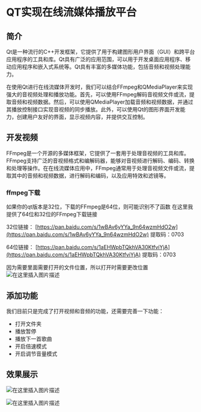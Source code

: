 
# QT实现在线流媒体播放平台
## 简介
Qt是一种流行的C++开发框架，它提供了用于构建图形用户界面（GUI）和跨平台应用程序的工具和库。Qt具有广泛的应用范围，可以用于开发桌面应用程序、移动应用程序和嵌入式系统等。Qt具有丰富的多媒体功能，包括音频和视频处理能力。

在使用Qt进行在线流媒体开发时，我们可以结合FFmpeg和QMediaPlayer来实现强大的音视频处理和播放功能。首先，可以使用FFmpeg解码音视频文件或流，提取音频和视频数据。然后，可以使用QMediaPlayer加载音频和视频数据，并通过其播放控制接口实现音视频的同步播放。此外，可以使用Qt的图形界面开发能力，创建用户友好的界面，显示视频内容，并提供交互控制。

## 开发视频
FFmpeg是一个开源的多媒体框架，它提供了一套用于处理音视频的工具和库。FFmpeg支持广泛的音视频格式和编解码器，能够对音视频进行解码、编码、转换和处理等操作。在在线流媒体应用中，FFmpeg通常用于处理音视频文件或流，提取其中的音频和视频数据，进行解码和编码，以及应用特效和滤镜等。
### ffmpeg下载
如果你的qt版本是32位，下载的FFmpeg是64位，则可能识别不了函数
在这里我提供了64位和32位的FFmpeg下载链接

32位链接： [https://pan.baidu.com/s/1wBAv6yYYa_9n64wzmHdO2w](https://pan.baidu.com/s/1wBAv6yYYa_9n64wzmHdO2w)
提取码：0703

64位链接： [https://pan.baidu.com/s/1aEHWpbTQkhVA30KtfviYjA](https://pan.baidu.com/s/1aEHWpbTQkhVA30KtfviYjA)
提取码：0703


  
因为需要里面需要打开的文件位置，所以打开时需要更改位置
![在这里插入图片描述](https://img-blog.csdnimg.cn/3926d2a5fec843fa9b28a6e37ed397b9.png)

## 添加功能
我们目前只是完成了打开视频和音频的功能，还需要完善一下功能：
- 打开文件夹
- 播放暂停
- 播放下一首歌曲
- 开启倍速模式
- 开启调节音量模式


## 效果展示
![在这里插入图片描述](https://img-blog.csdnimg.cn/6d92701ffaff434e8a634ca9d54f9d01.png)

![在这里插入图片描述](https://img-blog.csdnimg.cn/80d3bddad04343d6b630a2572bad29f2.png)


